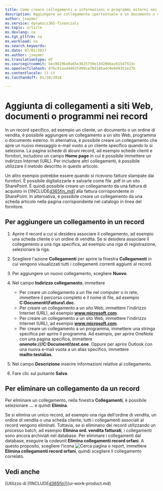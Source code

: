 ```yaml
---
title: Come creare collegamenti a informazioni o programmi esterni nei record | Microsoft Docs
description: Aggiungere un collegamento ipertestuale a un documento o un sito Web in un record specifico, ad esempio, un cliente o un documento.
author: jswymer
ms.service: dynamics365-financials
ms.topic: article
ms.devlang: na
ms.tgt_pltfrm: na
ms.workload: na
ms.search.keywords: 
ms.date: 07/01/2017
ms.author: jswymer
ms.translationtype: HT
ms.sourcegitcommit: bec0619be0a65e3625759e13d2866ac615d7513c
ms.openlocfilehash: 876c91aad4463f499ca70d14ba4c0e649353e37b
ms.contentlocale: it-it
ms.lasthandoff: 01/30/2018

---
```

# <a name="adding-links-to-websites-documents-or-programs-on-records"></a>Aggiunta di collegamenti a siti Web, documenti o programmi nei record
In un record specifico, ad esempio un cliente, un documento o un ordine di vendita, è possibile aggiungere un collegamento a un sito Web, programma o documento esterno. In alternativa, è possibile creare un collegamento che apre un nuovo messaggio e-mail vuoto a un cliente specifico quando lo si seleziona. La pagina schede di alcuni record, ad esempio schede clienti e fornitori, includono un campo **Home page** in cui è possibile immettere un indirizzo Internet (URL). Per includere altri collegamenti, è possibile utilizzare il metodo descritto in questo articolo.

Un altro esempio potrebbe essere quando si ricevono fatture stampate dai fornitori. È possibile digitalizzarle e salvarle come file .pdf in un sito SharePoint. È quindi possibile creare un collegamento da una fattura di acquisto in [!INCLUDE[d365fin_md](includes/d365fin_md.md)] alla fattura corrispondente in SharePoint. In alternativa, è possibile creare un collegamento da una scheda articolo nella pagina corrispondente nel catalogo in linea del fornitore.

## <a name="to-add-a-link-on-a-record"></a>Per aggiungere un collegamento in un record   

1.  Aprire il record a cui si desidera associare il collegamento, ad esempio una scheda cliente o un ordine di vendita. Se si desidera associare il collegamento a una riga specifica, ad esempio una riga di registrazione, selezionare la riga.  

2.  Scegliere l'azione **Collegamenti** per aprire la finestra **Collegamenti** in cui vengono visualizzati tutti i collegamenti correnti aggiunti al record.

3. Per aggiungere un nuovo collegamento, scegliere **Nuovo**.

4.  Nel campo **Indirizzo collegamento**, immettere

    -   Per creare un collegamento a un file nel computer o in rete, immettere il percorso completo e il nome di file, ad esempio **C:Documenti\Fattura1.doc**.
    -   Per creare un collegamento a un sito Web, immettere l'indirizzo Internet (URL), ad esempio **www.microsoft.com**.
    -   Per creare un collegamento a un sito Web, immettere l'indirizzo Internet (URL), ad esempio **www.microsoft.com**.
    -   Per creare un collegamento a un programma, immettere una stringa specifica per aprire il programma. Ad esempio, per aprire OneNote con una pagina specifica, immettere **onenote:///C:Documenti\test.one**. Oppure per aprire Outlook con una nuova e-mail vuota a un alias specifico, immettere **mailto:testalias**.  

5.  Nel campo **Descrizione** inserire informazioni relative al collegamento.  

6.  Fare clic sul pulsante **Salva**.  

## <a name="to-delete-a-link-from-a-record"></a>Per eliminare un collegamento da un record  

Per eliminare un collegamento, nella finestra **Collegamenti**, è possibile selezionare **…** e quindi **Elimina**.

Se si elimina un unico record, ad esempio una riga dell'ordine di vendita, un ordine di vendita o una scheda cliente, tutti i collegamenti associati al record vengono eliminati. Tuttavia, se si eliminano dei record utilizzando un processo batch, ad esempio **Elimina ord. vendita fatturati**, i collegamenti sono ancora archiviati nel database. Per eliminare i collegamenti dal database, eseguire la codeunit **Elimina collegamenti record orfani**. A questo proposito, scegliere l'icona ![Cerca pagina o report](media/ui-search/search_small.png "icona Cerca pagina o report"), immettere **Elimina collegamenti record orfani**, quindi scegliere il collegamento correlato.   

<!-- ### To run delete orphaned record links  

1.  Choose the ![Search for Page or Report](media/ui-search/search_small.png "Search for Page or Report icon") icon, enter **Data Deletion**, and then choose the related link.  

2.  On the **Data Deletion** page, choose **Tasks**, and then choose **Delete Orphaned Record Links**.  -->

## <a name="see-also"></a>Vedi anche  
[Utilizzo di [!INCLUDE[d365fin](includes/d365fin_md.md)]](ui-work-product.md)  

